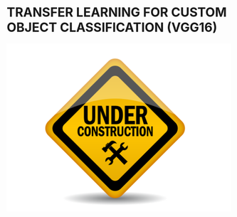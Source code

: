 # TRANSFER LEARNING FOR CUSTOM OBJECT CLASSIFICATION (VGG16)

![alt text](https://github.com/buropas/Custom_Object_Classification/blob/main/under_construction.png?raw=true)
